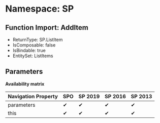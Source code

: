 # Namespace: SP

## Function Import: AddItem

- ReturnType: SP.ListItem
- IsComposable: false
- IsBindable: true
- EntitySet: ListItems

## Parameters

**Availability matrix**

Navigation Property | SPO | SP 2019 | SP 2016 | SP 2013
----------|-----|---------|---------|--------
parameters | ✔ | ✔ | ✔ | ✔
this | ✔ | ✔ | ✔ | ✔
